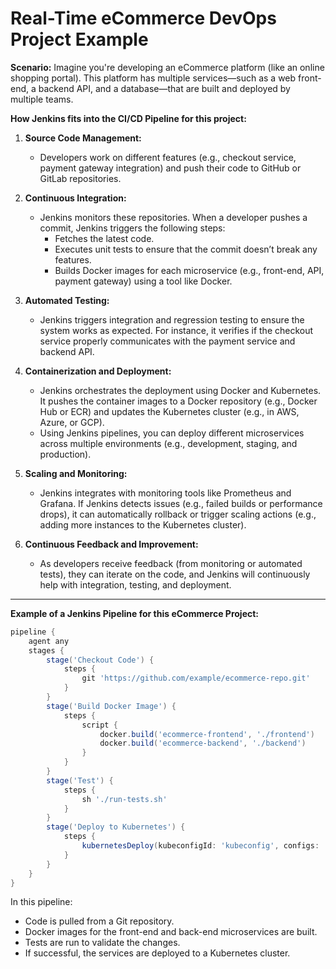 # Real-Time eCommerce DevOps Project Example

**Scenario:** Imagine you're developing an eCommerce platform (like an online shopping portal). This platform has multiple services—such as a web front-end, a backend API, and a database—that are built and deployed by multiple teams. 

**How Jenkins fits into the CI/CD Pipeline for this project:**

1. **Source Code Management:**
   - Developers work on different features (e.g., checkout service, payment gateway integration) and push their code to GitHub or GitLab repositories.

2. **Continuous Integration:**
   - Jenkins monitors these repositories. When a developer pushes a commit, Jenkins triggers the following steps:
     - Fetches the latest code.
     - Executes unit tests to ensure that the commit doesn’t break any features.
     - Builds Docker images for each microservice (e.g., front-end, API, payment gateway) using a tool like Docker.

3. **Automated Testing:**
   - Jenkins triggers integration and regression testing to ensure the system works as expected. For instance, it verifies if the checkout service properly communicates with the payment service and backend API.

4. **Containerization and Deployment:**

   - Jenkins orchestrates the deployment using Docker and Kubernetes. It pushes the container images to a Docker repository (e.g., Docker Hub or ECR) and updates the Kubernetes cluster (e.g., in AWS, Azure, or GCP).
   - Using Jenkins pipelines, you can deploy different microservices across multiple environments (e.g., development, staging, and production).

5. **Scaling and Monitoring:**
   - Jenkins integrates with monitoring tools like Prometheus and Grafana. If Jenkins detects issues (e.g., failed builds or performance drops), it can automatically rollback or trigger scaling actions (e.g., adding more instances to the Kubernetes cluster).

6. **Continuous Feedback and Improvement:**
   - As developers receive feedback (from monitoring or automated tests), they can iterate on the code, and Jenkins will continuously help with integration, testing, and deployment.

---

**Example of a Jenkins Pipeline for this eCommerce Project:**
```groovy
pipeline {
    agent any
    stages {
        stage('Checkout Code') {
            steps {
                git 'https://github.com/example/ecommerce-repo.git'
            }
        }
        stage('Build Docker Image') {
            steps {
                script {
                    docker.build('ecommerce-frontend', './frontend')
                    docker.build('ecommerce-backend', './backend')
                }
            }
        }
        stage('Test') {
            steps {
                sh './run-tests.sh'
            }
        }
        stage('Deploy to Kubernetes') {
            steps {
                kubernetesDeploy(kubeconfigId: 'kubeconfig', configs: 'k8s-deployment.yaml')
            }
        }
    }
}
```

In this pipeline:
- Code is pulled from a Git repository.
- Docker images for the front-end and back-end microservices are built.
- Tests are run to validate the changes.
- If successful, the services are deployed to a Kubernetes cluster.

